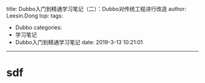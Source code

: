 title: Dubbo入门到精通学习笔记（二）：Dubbo对传统工程进行改造
author: Leesin.Dong
top: 
tags:
  - Dubbo
categories:
  - 学习笔记
  - Dubbo入门到精通学习笔记
date: 2019-3-13 10:21:01

---
# []()sdf 

